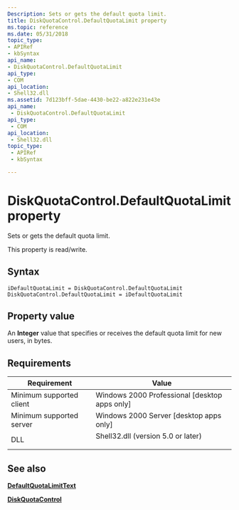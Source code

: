 ```yaml
---
Description: Sets or gets the default quota limit.
title: DiskQuotaControl.DefaultQuotaLimit property
ms.topic: reference
ms.date: 05/31/2018
topic_type: 
- APIRef
- kbSyntax
api_name: 
- DiskQuotaControl.DefaultQuotaLimit
api_type: 
- COM
api_location: 
- Shell32.dll
ms.assetid: 7d123bff-5dae-4430-be22-a822e231e43e
api_name: 
 - DiskQuotaControl.DefaultQuotaLimit
api_type: 
 - COM
api_location: 
 - Shell32.dll
topic_type: 
 - APIRef
 - kbSyntax

---
```


# DiskQuotaControl.DefaultQuotaLimit property

Sets or gets the default quota limit.

This property is read/write.

## Syntax


```JScript
iDefaultQuotaLimit = DiskQuotaControl.DefaultQuotaLimit
DiskQuotaControl.DefaultQuotaLimit = iDefaultQuotaLimit
```



## Property value

An **Integer** value that specifies or receives the default quota limit for new users, in bytes.

## Requirements



| Requirement | Value |
|-------------------------------------|---------------------------------------------------------------------------------------------------------------|
| Minimum supported client<br/> | Windows 2000 Professional \[desktop apps only\]<br/>                                                    |
| Minimum supported server<br/> | Windows 2000 Server \[desktop apps only\]<br/>                                                          |
| DLL<br/>                      | <dl> <dt>Shell32.dll (version 5.0 or later)</dt> </dl> |



## See also

<dl> <dt>

[**DefaultQuotaLimitText**](diskquotacontrol-defaultquotalimittext.md)
</dt> <dt>

[**DiskQuotaControl**](diskquotacontrol-object.md)
</dt> </dl>

 

 




